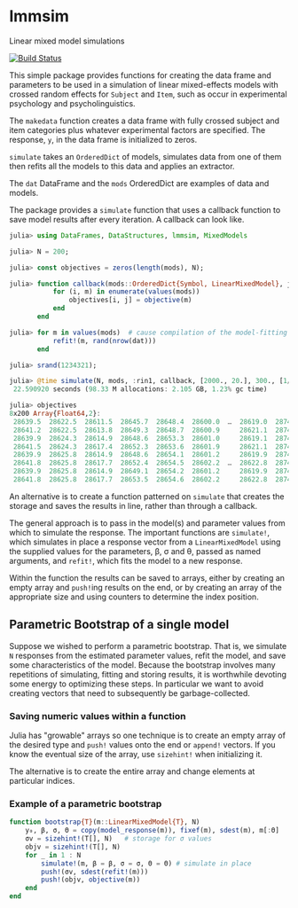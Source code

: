 # lmmsim

Linear mixed model simulations

[![Build Status](https://travis-ci.org/dmbates/lmmsim.jl.svg?branch=master)](https://travis-ci.org/dmbates/lmmsim.jl)

This simple package provides functions for creating the data frame and parameters to be used in
a simulation of linear mixed-effects models with crossed random effects for `Subject` and `Item`,
such as occur in experimental psychology and psycholinguistics.

The `makedata` function creates a data frame with fully crossed subject and item categories
plus whatever experimental factors are specified.  The response, `y`, in the data frame is initialized to
zeros.

`simulate` takes an `OrderedDict` of models, simulates data from one of them then refits all the
models to this data and applies an extractor.

The `dat` DataFrame and the `mods` OrderedDict are examples of data and models.

The package provides a `simulate` function that uses a callback function to save model results
after every iteration.  A callback can look like.

```julia
julia> using DataFrames, DataStructures, lmmsim, MixedModels

julia> N = 200;

julia> const objectives = zeros(length(mods), N);

julia> function callback(mods::OrderedDict{Symbol, LinearMixedModel}, j)
           for (i, m) in enumerate(values(mods))
               objectives[i, j] = objective(m)
           end
       end

julia> for m in values(mods)  # cause compilation of the model-fitting functions
           refit!(m, rand(nrow(dat)))
       end

julia> srand(1234321);

julia> @time simulate(N, mods, :rin1, callback, [2000., 20.], 300., [1/3, 1/3])
 22.590920 seconds (98.33 M allocations: 2.105 GB, 1.23% gc time)

julia> objectives
8x200 Array{Float64,2}:
 28639.5  28622.5  28611.5  28645.7  28648.4  28600.0  …  28619.0  28744.1  28543.4  28671.5  28532.1
 28641.2  28622.5  28613.8  28649.3  28648.7  28600.9     28621.1  28744.5  28545.0  28674.3  28537.1
 28639.9  28624.3  28614.9  28648.6  28653.3  28601.0     28619.1  28747.2  28547.9  28674.1  28533.5
 28641.5  28624.3  28617.4  28652.3  28653.6  28601.9     28621.1  28747.7  28549.8  28677.2  28538.6
 28639.9  28625.8  28614.9  28648.6  28654.1  28601.2     28619.9  28748.1  28548.0  28674.1  28533.6
 28641.8  28625.8  28617.7  28652.4  28654.5  28602.2  …  28622.8  28748.7  28550.0  28677.2  28539.4
 28639.9  28625.8  28614.9  28649.1  28654.2  28601.2     28619.9  28748.1  28548.0  28674.1  28534.1
 28641.8  28625.8  28617.7  28653.5  28654.6  28602.2     28622.8  28748.7  28550.0  28677.2  28541.1
```

An alternative is to create a function patterned on `simulate` that creates the storage and saves the
results in line, rather than through a callback.

The general approach is to pass in the model(s) and parameter values from which to simulate the
response.  The important functions are `simulate!`, which simulates in place a response vector from
a `LinearMixedModel` using the supplied values for the parameters, β, σ and θ, passed as named
arguments, and `refit!`, which fits the model to a new response.

Within the function the results can be saved to arrays, either by creating an empty array and
`push!`ing results on the end, or by creating an array of the appropriate size and using counters
to determine the index position.

## Parametric Bootstrap of a single model

Suppose we wished to perform a parametric bootstrap.  That is, we simulate `N` responses from the
estimated parameter values, refit the model, and save some characteristics of the model.  Because
the bootstrap involves many repetitions of simulating, fitting and storing results, it is worthwhile
devoting some energy to optimizing these steps.  In particular we want to avoid creating vectors
that need to subsequently be garbage-collected.

### Saving numeric values within a function

Julia has "growable" arrays so one technique is to create an empty array of the desired type and
`push!` values onto the end or `append!` vectors.  If you know the eventual size of the array, use
`sizehint!` when initializing it.

The alternative is to create the entire array and change elements at particular indices.

### Example of a parametric bootstrap

```julia
function bootstrap{T}(m::LinearMixedModel{T}, N)
    y₀, β, σ, Θ = copy(model_response(m)), fixef(m), sdest(m), m[:Θ]
    σv = sizehint!(T[], N)   # storage for σ values
    objv = sizehint!(T[], N)
    for _ in 1 : N
        simulate!(m, β = β, σ = σ, Θ = Θ) # simulate in place
        push!(σv, sdest(refit!(m)))
        push!(objv, objective(m))
    end
end
```
